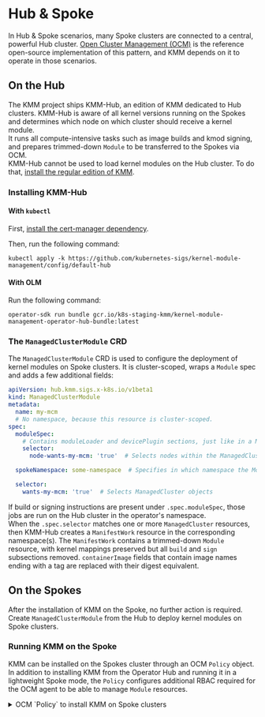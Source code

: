 # Hub & Spoke

In Hub & Spoke scenarios, many Spoke clusters are connected to a central, powerful Hub cluster.
[Open Cluster Management (OCM)](https://open-cluster-management.io) is the reference open-source implementation of this
pattern, and KMM depends on it to operate in those scenarios.

## On the Hub

The KMM project ships KMM-Hub, an edition of KMM dedicated to Hub clusters.
KMM-Hub is aware of all kernel versions running on the Spokes and determines which node on which cluster should receive
a kernel module.  
It runs all compute-intensive tasks such as image builds and kmod signing, and prepares trimmed-down `Module` to be
transferred to the Spokes via OCM.  
KMM-Hub cannot be used to load kernel modules on the Hub cluster.
To do that, [install the regular edition of KMM](./install.md).

### Installing KMM-Hub

#### With `kubectl`

First, [install the cert-manager dependency](./install.md#installing-the-cert-manager-dependency).

Then, run the following command:

```shell
kubectl apply -k https://github.com/kubernetes-sigs/kernel-module-management/config/default-hub
```

#### With OLM

Run the following command:

```shell
operator-sdk run bundle gcr.io/k8s-staging-kmm/kernel-module-management-operator-hub-bundle:latest
```

### The `ManagedClusterModule` CRD

The `ManagedClusterModule` CRD is used to configure the deployment of kernel modules on Spoke clusters.
It is cluster-scoped, wraps a `Module` spec and adds a few additional fields:

```yaml
apiVersion: hub.kmm.sigs.x-k8s.io/v1beta1
kind: ManagedClusterModule
metadata:
  name: my-mcm
  # No namespace, because this resource is cluster-scoped.
spec:
  moduleSpec:
    # Contains moduleLoader and devicePlugin sections, just like in a Module resource.
    selector:
      node-wants-my-mcm: 'true'  # Selects nodes within the ManagedCluster.

  spokeNamespace: some-namespace  # Specifies in which namespace the Module should be created

  selector:
    wants-my-mcm: 'true'  # Selects ManagedCluster objects
```

If build or signing instructions are present under `.spec.moduleSpec`, those jobs are run on the Hub cluster in the
operator's namespace.  
When the `.spec.selector` matches one or more `ManagedCluster` resources, then KMM-Hub creates a `ManifestWork` resource
in the corresponding namespace(s).
The `ManifestWork` contains a trimmed-down `Module` resource, with kernel mappings preserved but all `build` and `sign`
subsections removed.
`containerImage` fields that contain image names ending with a tag are replaced with their digest equivalent.

## On the Spokes

After the installation of KMM on the Spoke, no further action is required.
Create `ManagedClusterModule` from the Hub to deploy kernel modules on Spoke clusters.

### Running KMM on the Spoke

KMM can be installed on the Spokes cluster through an OCM `Policy` object.
In addition to installing KMM from the Operator Hub and running it in a lightweight Spoke mode, the `Policy` configures
additional RBAC required for the OCM agent to be able to manage `Module` resources.

<details>
<summary>OCM `Policy` to install KMM on Spoke clusters</summary>

```yaml
---
apiVersion: policy.open-cluster-management.io/v1
kind: Policy
metadata:
  name: install-kmm
spec:
  remediationAction: enforce
  disabled: false
  policy-templates:
    - objectDefinition:
        apiVersion: policy.open-cluster-management.io/v1
        kind: ConfigurationPolicy
        metadata:
          name: install-kmm
        spec:
          severity: high
          object-templates:
          - complianceType: mustonlyhave
            objectDefinition:
              apiVersion: v1
              kind: Namespace
              metadata:
                name: kmm-operator-system
          - complianceType: mustonlyhave
            objectDefinition:
              apiVersion: operators.coreos.com/v1
              kind: OperatorGroup
              metadata:
                name: kmm
                namespace: kmm-operator-system
              spec:
                upgradeStrategy: Default
          - complianceType: mustonlyhave
            objectDefinition:
              apiVersion: operators.coreos.com/v1alpha1
              kind: Subscription
              metadata:
                name: kernel-module-management
                namespace: kmm-operator-system
              spec:
                channel: alpha
                config:
                  env:
                    - name: KMM_MANAGED
                      value: "1"
                installPlanApproval: Automatic
                name: kernel-module-management
                source: operatorhubio-catalog
                sourceNamespace: olm
          - complianceType: mustonlyhave
            objectDefinition:
              apiVersion: rbac.authorization.k8s.io/v1
              kind: ClusterRole
              metadata:
                name: kmm-module-manager
              rules:
                - apiGroups: [kmm.sigs.x-k8s.io]
                  resources: [modules]
                  verbs: [create, delete, get, list, patch, update, watch]
          - complianceType: mustonlyhave
            objectDefinition:
              apiVersion: rbac.authorization.k8s.io/v1
              kind: ClusterRoleBinding
              metadata:
                name: klusterlet-kmm
              subjects:
              - kind: ServiceAccount
                name: klusterlet-work-sa
                namespace: open-cluster-management-agent
              roleRef:
                kind: ClusterRole
                name: kmm-module-manager
                apiGroup: rbac.authorization.k8s.io
---
apiVersion: apps.open-cluster-management.io/v1
kind: PlacementRule
metadata:
  name: all-managed-clusters
spec:
  clusterSelector:
    matchExpressions: []
---
apiVersion: policy.open-cluster-management.io/v1
kind: PlacementBinding
metadata:
  name: install-kmm
placementRef:
  apiGroup: apps.open-cluster-management.io
  kind: PlacementRule
  name: all-managed-clusters
subjects:
  - apiGroup: policy.open-cluster-management.io
    kind: Policy
    name: install-kmm
```

The `spec.clusterSelector` field can be customized at will to target select clusters only.
</details>
